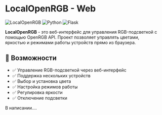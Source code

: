 # LocalOpenRGB - Web

![LocalOpenRGB](https://img.shields.io/badge/version-0.9.6-blue.svg) ![Python](https://img.shields.io/badge/Python-3.x-blue) ![Flask](https://img.shields.io/badge/Flask-WebApp-red)

**LocalOpenRGB** - это веб-интерфейс для управления RGB-подсветкой с помощью OpenRGB API. Проект позволяет управлять цветами, яркостью и режимами работы устройств прямо из браузера.

## 🚀 Возможности
- ✅ Управление RGB-подсветкой через веб-интерфейс
- ✅ Поддержка нескольких устройств
- ✅ Выбор и установка цвета
- ✅ Настройка режимов работы
- ✅ Регулировка яркости
- ✅ Отключение подсветки

В написании....
